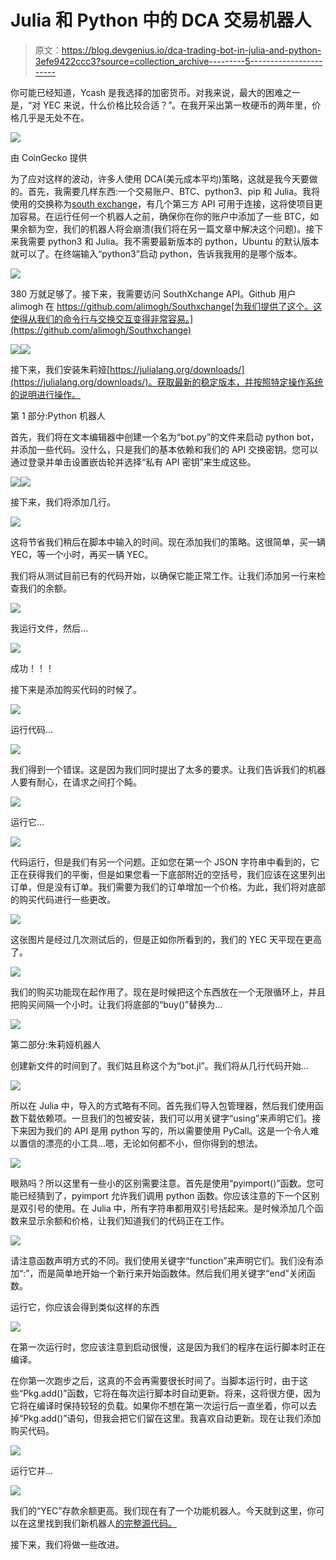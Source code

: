 # Julia 和 Python 中的 DCA 交易机器人

> 原文：<https://blog.devgenius.io/dca-trading-bot-in-julia-and-python-3efe9422ccc3?source=collection_archive---------5----------------------->

你可能已经知道，Ycash 是我选择的加密货币。对我来说，最大的困难之一是，“对 YEC 来说，什么价格比较合适？”。在我开采出第一枚硬币的两年里，价格几乎是无处不在。

![](img/6e58e08d2809a3e220bf96e95566dc34.png)

由 CoinGecko 提供

为了应对这样的波动，许多人使用 DCA(美元成本平均)策略，这就是我今天要做的。首先，我需要几样东西:一个交易账户、BTC、python3、pip 和 Julia。我将使用的交换称为[south exchange](https://main.southxchange.com/)，有几个第三方 API 可用于连接，这将使项目更加容易。在运行任何一个机器人之前，确保你在你的账户中添加了一些 BTC，如果余额为空，我们的机器人将会崩溃(我们将在另一篇文章中解决这个问题)。接下来我需要 python3 和 Julia。我不需要最新版本的 python，Ubuntu 的默认版本就可以了。在终端输入“python3”启动 python，告诉我我用的是哪个版本。

![](img/be6a43da715a3b8cc3cf1c775f9446b1.png)

380 万就足够了。接下来，我需要访问 SouthXchange API。Github 用户 alimogh 在 https://github.com/alimogh/Southxchange[为我们提供了这个。这使得从我们的命令行与交换交互变得非常容易。](https://github.com/alimogh/Southxchange)

![](img/6468c09f93515da157864970da4df1ac.png)![](img/535030b33c13c5d415bb4f6fe66cd4db.png)

接下来，我们安装朱莉娅[https://julialang.org/downloads/](https://julialang.org/downloads/)。获取最新的稳定版本，并按照特定操作系统的说明进行操作。

第 1 部分:Python 机器人

首先，我们将在文本编辑器中创建一个名为“bot.py”的文件来启动 python bot，并添加一些代码。没什么，只是我们的基本依赖和我们的 API 交换密钥。您可以通过登录并单击设置嵌齿轮并选择“私有 API 密钥”来生成这些。

![](img/12ba46fa0ecb27096c6848a4ca446326.png)![](img/854d7d5a28d166477c4721ef6551bdc6.png)

接下来，我们将添加几行。

![](img/27101786e4078dfdb369e9fe8934007d.png)

这将节省我们稍后在脚本中输入的时间。现在添加我们的策略。这很简单，买一辆 YEC，等一个小时，再买一辆 YEC。

我们将从测试目前已有的代码开始，以确保它能正常工作。让我们添加另一行来检查我们的余额。

![](img/d04773372241d1f5c21d7f2c734f92f6.png)

我运行文件，然后…

![](img/99a7f3174270948019c669bd4e31538e.png)

成功！！！

接下来是添加购买代码的时候了。

![](img/51537237a6fe3961e36e53db318dea27.png)

运行代码…

![](img/590bdc57f6fb75f90faf79d2e5a7f6e2.png)

我们得到一个错误。这是因为我们同时提出了太多的要求。让我们告诉我们的机器人要有耐心，在请求之间打个盹。

![](img/c725e1656e9f009213fc8667f36bba6a.png)

运行它…

![](img/855796e9948e823383cc6b981314160a.png)

代码运行，但是我们有另一个问题。正如您在第一个 JSON 字符串中看到的，它正在获得我们的平衡，但是如果您看一下底部附近的空括号，我们应该在这里列出订单，但是没有订单。我们需要为我们的订单增加一个价格。为此，我们将对底部的购买代码进行一些更改。

![](img/696f254b3449f1d48060dc32b3c5c9ef.png)

这张图片是经过几次测试后的，但是正如你所看到的，我们的 YEC 天平现在更高了。

![](img/7f2c872a13c42e1e90e43ccd7a9e50bd.png)

我们的购买功能现在起作用了。现在是时候把这个东西放在一个无限循环上，并且把购买间隔一个小时。让我们将底部的“buy()”替换为…

![](img/3f2e789e85ffe9eccf14dcfa9c3b63b5.png)

第二部分:朱莉娅机器人

创建新文件的时间到了。我们姑且称这个为“bot.jl”。我们将从几行代码开始…

![](img/4b6008ef9ac2aafeb105b0262cb988f9.png)

所以在 Julia 中，导入的方式略有不同。首先我们导入包管理器，然后我们使用函数下载依赖项。一旦我们的包被安装，我们可以用关键字“using”来声明它们。接下来因为我们的 API 是用 python 写的，所以需要使用 PyCall。这是一个令人难以置信的漂亮的小工具…嗯，无论如何都不小，但你得到的想法。

![](img/e935fa4636c6627dad05d156c1db4525.png)

眼熟吗？所以这里有一些小的区别需要注意。首先是使用“pyimport()”函数。您可能已经猜到了，pyimport 允许我们调用 python 函数。你应该注意的下一个区别是双引号的使用。在 Julia 中，所有字符串都用双引号括起来。是时候添加几个函数来显示余额和价格，让我们知道我们的代码正在工作。

![](img/afd30fa7856b8ff837f91495eef65979.png)

请注意函数声明方式的不同。我们使用关键字“function”来声明它们。我们没有添加“:”，而是简单地开始一个新行来开始函数体。然后我们用关键字“end”关闭函数。

运行它，你应该会得到类似这样的东西

![](img/1f77d76f1212861c3aef94fc6eabc127.png)

在第一次运行时，您应该注意到启动很慢，这是因为我们的程序在运行脚本时正在编译。

在你第一次跑步之后，这真的不会再需要很长时间了。当脚本运行时，由于这些“Pkg.add()”函数，它将在每次运行脚本时自动更新。将来，这将很方便，因为它将在编译时保持较轻的负载。如果你不想在第一次运行后一直坐着，你可以去掉“Pkg.add()”语句，但我会把它们留在这里。我喜欢自动更新。现在让我们添加购买代码。

![](img/37b44a49ff8cf158e123b353a5526045.png)

运行它并…

![](img/0d8b140cf18c77bdc02dce99cfd0bbab.png)

我们的“YEC”存款余额更高。我们现在有了一个功能机器人。今天就到这里，你可以在这里找到我们新机器人[的完整源代码。](https://github.com/nultinator/dca_bot)

接下来，我们将做一些改进。